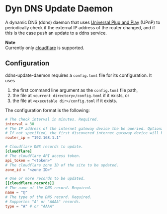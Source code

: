 # Dyn DNS Update Daemon

A dynamic DNS (ddns) daemon that uses [Universal Plug and
Play](https://en.wikipedia.org/wiki/Universal_Plug_and_Play) (UPnP) to periodically check
if the external IP address of the router changed, and if this is the case push an update
to a ddns service.

**Note**  
Currently only [cloudflare](https://www.cloudflare.com/) is supported.

## Configuration

ddns-update-daemon requires a `config.toml` file for its configuration.
It uses
1. the first command line argument as the `config.toml` file path,
2. the file at `<current directory>/config.toml` if it exists, or
3. the file at `<executable dir>/config.toml` if it exists.

The configuration format is the following:
```toml
# The check interval in minutes. Required.
interval = 30
# The IP address of the internet gateway device the be queried. Optional.
# If not specified, the first discovered internet gateway device will be used.
router_ip = "192.168.1.1"

# Cloudflare DNS records to update.
[cloudflare]
# The cloudflare API access token.
api_token = "<token>"
# The cloudflare zone ID of the site to be updated.
zone_id = "<zone ID>"

# One or more records to be updated.
[[cloudflare.records]]
# The name of the DNS record. Required.
name = "@"
# The type of the DNS record. Required.
# Supportes "A" or "AAAA" records.
type = "A" # or "AAAA"
```